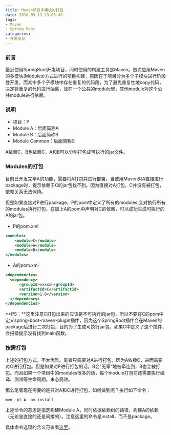 ```yaml
---
title: Maven项目多模块的打包
date: 2016-05-13 23:08:49
tags:
- Maven
- Spring Boot
categories:
- 开发笔记
---
```

### 前言

最近使用SpringBoot开发项目，同时使用的构建工具是Maven。首次应用Maven的多模块(Modules)方式进行的项目构建，原因在于项目分为多个子模块进行阶段性开发，而其中多个子模块中存在重复的代码段，为了避免重复性地copy代码，决定将重复的代码进行抽离，放在一个公共的module里，其他module对这个公共module进行依赖。

### 说明

- 项目：P
- Module A：后面简称A
- Module B：后面简称B
- Module Common：后面简称C

A依赖C，B也依赖C，A和B可以分别打包成可执行的jar文件。

### Modules的打包

目前已开发完毕A的功能，需要将A打包并进行部署。当使用Maven对A直接进行package时，提示依赖于C的jar包找不到。因为直接对A打包，C并没有被打包，依赖关系无法保持。

但是如果直接对P进行package，P的pom中定义了所有的modules,会对执行所有的modules执行打包，在加上A的pom中声明对C的依赖，可以成功生成可执行的A的jar包。

- P的pom.xml

``` xml
<modules>
    <module>C</module>
    <module>A</module>
    <module>B</module>
</modules>
```

- A的pom.xml

``` xml
<dependencies>
  <dependency>
      <groupId>xxxxx</groupId>
      <artifactId>C</artifactId>
      <version>1.0</version>
  </dependency>
</dependencies>
```

**PS：**这里注意C打包出来的应该是不可执行的jar包，所以不要在C的pom中定义spring-boot-maven-plugin插件，因为这个SpringBoot插件会在Maven的package后进行二次打包，目的为了生成可执行jar包，如果C中定义了这个插件，会报错提示没有找到main函数。

<!-- more -->

### 按需打包

上述的打包方式，不太优雅。笔者只需要对A进行打包，因为A依赖C，进而需要对C进行打包。但是如果对P进行打包的话，B会“无辜”地被牵连到，B也会被打包。而且如果一个项目中的modules很多的话，每个module打包前还需要执行编译、测试等生命周期，未必高效。

那么笔者现在需要的是只对A和C进行打包，如何做到呢？执行如下命令：

``` Java
mvn -pl A -am install
```

上述命令的意思是指定构建Module A，同时依据依赖树的路径，构建A的依赖（无论是直接的还是间接的）。注意这里的命令是install，而不是package。

具体命令选项的含义可查看[这里](http://blog.sonatype.com/2009/10/maven-tips-and-tricks-advanced-reactor-options/)。
